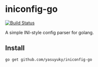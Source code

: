 iniconfig-go
============

[![Build Status](https://travis-ci.org/yasuyuky/iniconfig-go.png?branch=master)](https://travis-ci.org/yasuyuky/iniconfig-go)

A simple INI-style config parser for golang.

Install
-------

    go get github.com/yasuyuky/iniconfig-go


